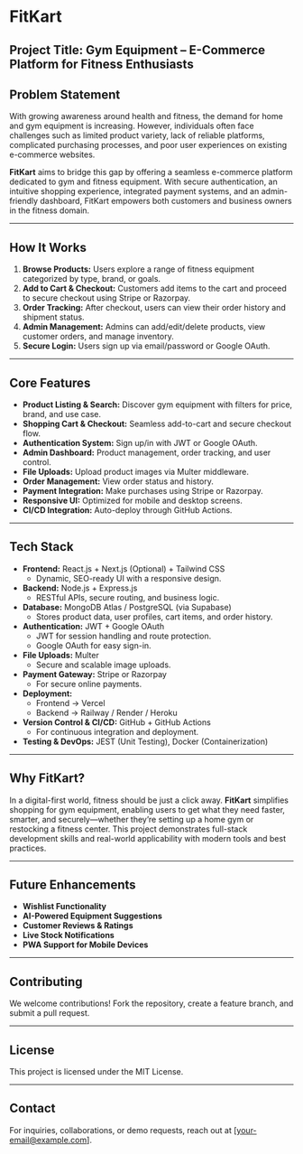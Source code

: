 # FitKart

## Project Title: Gym Equipment – E-Commerce Platform for Fitness Enthusiasts

## Problem Statement  
With growing awareness around health and fitness, the demand for home and gym equipment is increasing. However, individuals often face challenges such as limited product variety, lack of reliable platforms, complicated purchasing processes, and poor user experiences on existing e-commerce websites.

**FitKart** aims to bridge this gap by offering a seamless e-commerce platform dedicated to gym and fitness equipment. With secure authentication, an intuitive shopping experience, integrated payment systems, and an admin-friendly dashboard, FitKart empowers both customers and business owners in the fitness domain.

---

## How It Works  
1. **Browse Products:** Users explore a range of fitness equipment categorized by type, brand, or goals.  
2. **Add to Cart & Checkout:** Customers add items to the cart and proceed to secure checkout using Stripe or Razorpay.  
3. **Order Tracking:** After checkout, users can view their order history and shipment status.  
4. **Admin Management:** Admins can add/edit/delete products, view customer orders, and manage inventory.  
5. **Secure Login:** Users sign up via email/password or Google OAuth.

---

## Core Features  
- **Product Listing & Search:** Discover gym equipment with filters for price, brand, and use case.  
- **Shopping Cart & Checkout:** Seamless add-to-cart and secure checkout flow.  
- **Authentication System:** Sign up/in with JWT or Google OAuth.  
- **Admin Dashboard:** Product management, order tracking, and user control.  
- **File Uploads:** Upload product images via Multer middleware.  
- **Order Management:** View order status and history.  
- **Payment Integration:** Make purchases using Stripe or Razorpay.  
- **Responsive UI:** Optimized for mobile and desktop screens.  
- **CI/CD Integration:** Auto-deploy through GitHub Actions.

---

## Tech Stack  
- **Frontend:** React.js + Next.js (Optional) + Tailwind CSS  
  - Dynamic, SEO-ready UI with a responsive design.  
- **Backend:** Node.js + Express.js  
  - RESTful APIs, secure routing, and business logic.  
- **Database:** MongoDB Atlas / PostgreSQL (via Supabase)  
  - Stores product data, user profiles, cart items, and order history.  
- **Authentication:** JWT + Google OAuth  
  - JWT for session handling and route protection.  
  - Google OAuth for easy sign-in.  
- **File Uploads:** Multer  
  - Secure and scalable image uploads.  
- **Payment Gateway:** Stripe or Razorpay  
  - For secure online payments.  
- **Deployment:**  
  - Frontend → Vercel  
  - Backend → Railway / Render / Heroku  
- **Version Control & CI/CD:** GitHub + GitHub Actions  
  - For continuous integration and deployment.  
- **Testing & DevOps:** JEST (Unit Testing), Docker (Containerization)

---

## Why FitKart?  
In a digital-first world, fitness should be just a click away. **FitKart** simplifies shopping for gym equipment, enabling users to get what they need faster, smarter, and securely—whether they’re setting up a home gym or restocking a fitness center. This project demonstrates full-stack development skills and real-world applicability with modern tools and best practices.

---

## Future Enhancements  
- **Wishlist Functionality**  
- **AI-Powered Equipment Suggestions**  
- **Customer Reviews & Ratings**  
- **Live Stock Notifications**  
- **PWA Support for Mobile Devices**

---

## Contributing  
We welcome contributions! Fork the repository, create a feature branch, and submit a pull request.

---

## License  
This project is licensed under the MIT License.

---

## Contact  
For inquiries, collaborations, or demo requests, reach out at [your-email@example.com].

